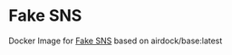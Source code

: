 # Fake SNS

Docker Image for [Fake SNS](https://github.com/yourkarma/fake_sns) based on airdock/base:latest
